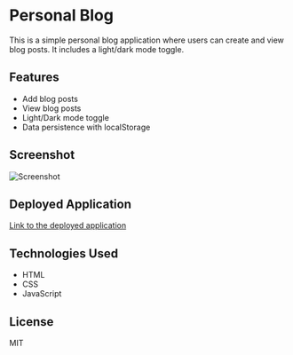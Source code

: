# Personal Blog

This is a simple personal blog application where users can create and view blog posts. It includes a light/dark mode toggle.

## Features

- Add blog posts
- View blog posts
- Light/Dark mode toggle
- Data persistence with localStorage

## Screenshot

![Screenshot](screenshot.png)

## Deployed Application

[Link to the deployed application](https://your-deployed-app-link.com)

## Technologies Used

- HTML
- CSS
- JavaScript

## License

MIT